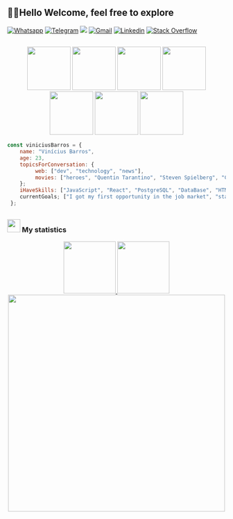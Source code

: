 ## 🧙‍♂Hello Welcome, feel free to explore 

<a href="http://api.whatsapp.com/send?1=pt_BR&phone=5591998103519" target="_blank"><img alt="Whatsapp" src="https://img.shields.io/badge/WhatsApp-25D366?style=for-the-badge&logo=whatsapp&logoColor=white" /></a>  <a href="https://t.me/Vinitavares9" target="_blank"><img alt="Telegram" src="https://img.shields.io/badge/Telegram-2CA5E0?style=for-the-badge&logo=telegram&logoColor=white" /></a> <a href="https://discord.com/channels/@me" target="_blank"><img src="https://img.shields.io/badge/Discord-7289DA?style=for-the-badge&logo=discord&logoColor=white" target="_blank"></a> <a href="https://mail.google.com/mail/u/vinciustavaresbarros1@gmail.com" target="_blank"><img alt="Gmail" src="https://img.shields.io/badge/Gmail-D14836?style=for-the-badge&logo=gmail&logoColor=white" /></a> <a href="linkedin.com/in/vinícius-barros-8a3053205/" target="_blank"><img alt="Linkedin" src="https://img.shields.io/badge/LinkedIn-0077B5?style=for-the-badge&logo=linkedin&logoColor=white" /></a> <a href="https://pt.stackoverflow.com/users/287568/progbarros" target="_blank"><img alt="Stack Overflow" src="https://img.shields.io/badge/Stack_Overflow-FE7A16?style=for-the-badge&logo=stack-overflow&logoColor=white" /></a>

##

<div align="center">
  <img src="https://media.giphy.com/media/l41JU9pUyosHzWyuQ/giphy.gif" width="100"> <img src="https://media.giphy.com/media/IwAZ6dvvvaTtdI8SD5/giphy.gif" width="100"> <img src="https://media.giphy.com/media/WRjIvSgSRJJFS/giphy.gif" width="100"> <img src="https://media.giphy.com/media/cOKjNdJDbqNCm4n0Jm/giphy.gif" width="100"> <img src="https://media.giphy.com/media/gF1dTaO23Yedi/giphy.gif" width="100"> <img src="https://media.giphy.com/media/pVBtMjvnSmFhY9WqMp/giphy.gif" width="100"> <img src="https://media.giphy.com/media/26BRR6KHSH6Pd9C12/giphy.gif" width="100">
</div>

```javascript
const viniciusBarros = {
    name: "Vinícius Barros",
    age: 23,
    topicsForConversation: {
         web: ["dev", "technology", "news"],
         movies: ["heroes", "Quentin Tarantino", "Steven Spielberg", "Christopher Nolan", "Lord of the Rings", "Star Wars"],
    };
    iHaveSkills: ["JavaScript", "React", "PostgreSQL", "DataBase", "HTML", "CSS", "GIT"],
    currentGoals; ["I got my first opportunity in the job market", "start and end the '#100DaysofCSS' ou '#100DaysofCode'"]
 };
 ```
##

### <img src="https://media.giphy.com/media/IiHtE9KJTiiu6XOsEP/giphy.gif" width="30"> My statistics
<div align="center" display="flex">
  <div display="flex" flex-direction="column">
  <a href="https://github.com/Vinicius-Marcelo">
  <img height="120em" src="https://github-readme-stats.vercel.app/api?username=Vinicius-Marcelo&show_icons=true&theme=onedark&include_all_commits=true&count_private=true"/>
  <img height="120em" src="https://github-readme-stats.vercel.app/api/top-langs/?username=Vinicius-Marcelo&layout=compact&langs_count=7&theme=onedark"/>
</div>
  <img src="https://media.giphy.com/media/gH6jM4xcOCEyRCYKpT/giphy.gif" width="500">
</div>

 
